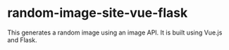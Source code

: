 # random-image-site-vue-flask
This generates a random image using an image API. It is built using Vue.js and Flask.
